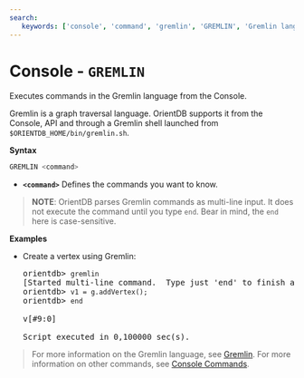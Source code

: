 ```yaml
---
search:
   keywords: ['console', 'command', 'gremlin', 'GREMLIN', 'Gremlin language']
---
```


# Console - `GREMLIN`

Executes commands in the Gremlin language from the Console.

Gremlin is a graph traversal language.  OrientDB supports it from the Console, API and through a Gremlin shell launched from `$ORIENTDB_HOME/bin/gremlin.sh`.

**Syntax**

```sql
GREMLIN <command>
```

- **`<command>`** Defines the commands you want to know.

>**NOTE**: OrientDB parses Gremlin commands as multi-line input.  It does not execute the command until you type `end`.  Bear in mind, the `end` here is case-sensitive.

**Examples**

- Create a vertex using Gremlin:

  <pre>
  orientdb> <code class="lang-javascript userinput">gremlin</code>
  [Started multi-line command.  Type just 'end' to finish and execute.]
  orientdb> <code class="lang-javascript userinput">v1 = g.addVertex();</code>
  orientdb> <code class="lang-javascript userinput">end</code>
 
  v[#9:0]

  Script executed in 0,100000 sec(s).
  </pre>


>For more information on the Gremlin language, see [Gremlin](../gremlin/Gremlin.md).  For more information on other commands, see [Console Commands](Console-Commands.md).
